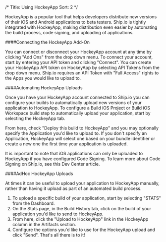 /*
Title: Using HockeyApp
Sort: 2
*/

HockeyApp is a popular tool that helps developers distribute new versions of their iOS and Android applications to beta testers. Ship.io is tightly integrated with HockeyApp, making distribution even easier by automating the build process, code signing, and uploading of applications.

####Connecting the HockeyApp Add-On

You can connect or disconnect your HockeyApp account at any time by clicking "Add Ons" from the drop down menu. To connect your account, start by entering your API token and clicking "Connect". You can create your HockeyApp API token on HockeyApp by selecting API Tokens from the drop down menu. Ship.io requires an API Token with "Full Access" rights to the Apps you would like to upload to.

####Automating HockeyApp Uploads

Once you have your HockeyApp account connected to Ship.io you can configure your builds to automatically upload new versions of your application to HockeyApp. To configure a Build iOS Project or Build iOS Workspace build step to automatically upload your application, start by selecting the HockeyApp tab.

From here, check "Deploy this build to HockeyApp" and you may optionally specify the Application you'd like to upload to. If you don't specify an Application, HockeyApp will select one based on your bundle identifier or create a new one the first time your application is uploaded.

It is important to note that iOS applications can only be uploaded to HockeyApp if you have configured Code Signing. To learn more about Code Signing on Ship.io, see this Dev Center article.

####AdHoc HockeyApp Uploads

At times it can be useful to upload your application to HockeyApp manually, rather than having it upload as part of an automated build process.

1. To upload a specific build of your application, start by selecting "STATS" from the Dashboard.
2. On the Stats page, in the Build History tab, click on the build of your application you'd like to send to HockeyApp.
3. From here, click the "Upload to HockeyApp" link in the HockeyApp column in the Artifacts section.
4. Configure the options you'd like to use for the HockeyApp upload and click "Send". That's all there is to it!

